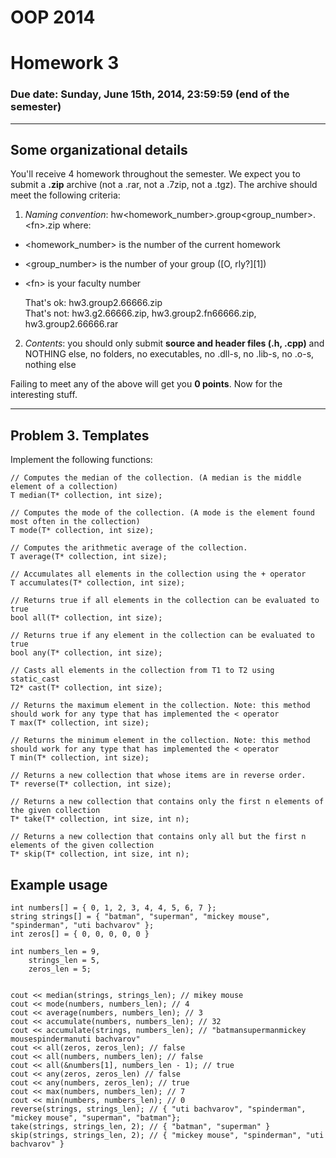 # OOP 2014
# Homework 3
### Due date: Sunday, June 15th, 2014, 23:59:59 (end of the semester)
---

## Some organizational details
You'll receive 4 homework throughout the semester. We expect you to submit a **.zip** archive (not a .rar, not a .7zip, not a .tgz). The archive should meet the following criteria:

1. _Naming convention_: hw&lt;homework\_number&gt;.group&lt;group\_number&gt;.&lt;fn&gt;.zip where:
  -    &lt;homework_number&gt; is the number of the current homework
  -	&lt;group_number&gt; is the number of your group ([O, rly?][1])
  -	&lt;fn&gt; is your faculty number

    That's ok: hw3.group2.66666.zip  
    That's not: hw3.g2.66666.zip, hw3.group2.fn66666.zip, hw3.group2.66666.rar

2.	_Contents_: you should only submit **source and header files (.h, .cpp)** and NOTHING else, no folders, no executables, no .dll-s, no .lib-s, no .o-s, nothing else
                                                                           
Failing to meet any of the above will get you **0 points**.
Now for the interesting stuff.

---
## Problem 3. Templates

Implement the following functions:
```
// Computes the median of the collection. (A median is the middle element of a collection)
T median(T* collection, int size);

// Computes the mode of the collection. (A mode is the element found most often in the collection)
T mode(T* collection, int size);

// Computes the arithmetic average of the collection. 
T average(T* collection, int size);

// Accumulates all elements in the collection using the + operator
T accumulates(T* collection, int size);

// Returns true if all elements in the collection can be evaluated to true
bool all(T* collection, int size);

// Returns true if any element in the collection can be evaluated to true
bool any(T* collection, int size);

// Casts all elements in the collection from T1 to T2 using static_cast
T2* cast(T* collection, int size);

// Returns the maximum element in the collection. Note: this method should work for any type that has implemented the < operator 
T max(T* collection, int size);

// Returns the minimum element in the collection. Note: this method should work for any type that has implemented the < operator
T min(T* collection, int size);

// Returns a new collection that whose items are in reverse order.
T* reverse(T* collection, int size);

// Returns a new collection that contains only the first n elements of the given collection
T* take(T* collection, int size, int n);

// Returns a new collection that contains only all but the first n elements of the given collection
T* skip(T* collection, int size, int n);
```

## Example usage
```
int numbers[] = { 0, 1, 2, 3, 4, 4, 5, 6, 7 };
string strings[] = { "batman", "superman", "mickey mouse", "spinderman", "uti bachvarov" };
int zeros[] = { 0, 0, 0, 0, 0 }

int numbers_len = 9,
    strings_len = 5,
    zeros_len = 5;
    

cout << median(strings, strings_len); // mikey mouse
cout << mode(numbers, numbers_len); // 4
cout << average(numbers, numbers_len); // 3
cout << accumulate(numbers, numbers_len); // 32
cout << accumulate(strings, numbers_len); // "batmansupermanmickey mousespindermanuti bachvarov"
cout << all(zeros, zeros_len); // false
cout << all(numbers, numbers_len); // false
cout << all(&numbers[1], numbers_len - 1); // true
cout << any(zeros, zeros_len) // false
cout << any(numbers, zeros_len); // true
cout << max(numbers, numbers_len); // 7
cout << min(numbers, numbers_len); // 0
reverse(strings, strings_len); // { "uti bachvarov", "spinderman",  "mickey mouse", "superman", "batman"};
take(strings, strings_len, 2); // { "batman", "superman" }
skip(strings, strings_len, 2); // { "mickey mouse", "spinderman", "uti bachvarov" }
```
